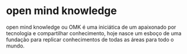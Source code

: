 # open mind knowledge
open mind knowledge ou OMK é uma iniciática de um apaixonado por tecnologia e compartilhar conhecimento, hoje nasce um esboço de uma fundação para replicar conhecimentos de todas as áreas para todo o mundo.
